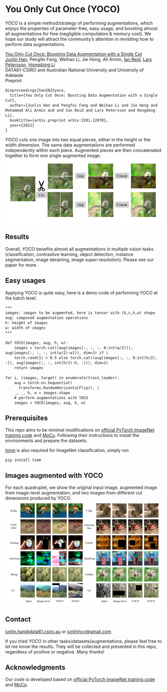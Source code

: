# You Only Cut Once (YOCO)

YOCO is a simple method/strategy of performing augmentations, which enjoys the properties of parameter-free, easy usage, and boosting almost all augmentations for free (negligible computation & memory cost). We hope our study will attract the community’s attention in revisiting how to perform data augmentations. 

[You Only Cut Once: Boosting Data Augmentation with a Single Cut](https://arxiv.org/abs/2201.12078)<br>
[Junlin Han](https://junlinhan.github.io/), Pengfei Fang, Weihao Li, Jie Hong, Ali Armin, [Ian Reid](https://cs.adelaide.edu.au/~ianr/), [Lars Petersson](https://people.csiro.au/P/L/Lars-Petersson), [Hongdong Li](http://users.cecs.anu.edu.au/~hongdong/)<br>
DATA61-CSIRO and Australian National University and University of Adelaide<br>
Preprint

```
@inproceedings{han2022yoco,
  title={You Only Cut Once: Boosting Data Augmentation with a Single Cut},
  author={Junlin Han and Pengfei Fang and Weihao Li and Jie Hong and Mohammad Ali Armin and and Ian Reid and Lars Petersson and Hongdong Li},
  booktitle={arXiv preprint arXiv:2201.12078},
  year={2022}
}
```
YOCO cuts one image into two equal pieces, either in the height or the width dimension. The same data augmentations are performed independently within each piece. Augmented pieces are then concatenated together to form one single augmented image.
<img src='imgs/aug_overview.png' align="middle" width=800>
　  
   
## Results

Overall, YOCO benefits almost all augmentations in multiple vision tasks (classification, contrastive learning, object detection, instance segmentation, image deraining, image super-resolution). Please see our paper for more. 

## Easy usages
Applying YOCO is quite easy, here is a demo code of performing YOCO at the batch level. 
```
***
images: images to be augmented, here is tensor with (b,c,h,w) shape
aug: composed augmentation operations
h: height of images
w: width of images
***

def YOCO(images, aug, h, w):
    images = torch.cat((aug(images[:, :, :, 0:int(w/2)]), aug(images[:, :, :, int(w/2):w])), dim=3) if \
    torch.rand(1) > 0.5 else torch.cat((aug(images[:, :, 0:int(h/2), :]), aug(images[:, :, int(h/2):h, :])), dim=2)
    return images
    
for i, (images, target) in enumerate(train_loader):    
    aug = torch.nn.Sequential(
      transforms.RandomHorizontalFlip(), )
    _, _, h, w = images.shape
    # perform augmentations with YOCO
    images = YOCO(images, aug, h, w) 
```

## Prerequisites

This repo aims to be minimal modifications on [official PyTorch ImageNet training code](https://github.com/pytorch/examples/tree/master/imagenet) and [MoCo](https://github.com/facebookresearch/moco). Following their instructions to install the environments and prepare the datasets.

[timm](https://github.com/rwightman/pytorch-image-models) is also required for ImageNet classification, simply run

```
pip install timm
```
## Images augmented with YOCO
For each quadruplet, we show the original input image, augmented image from image-level augmentation, and two images from different cut dimensions produced by YOCO.
<img src='imgs/visu.png' align="middle" width=800>


## Contact
junlin.han@data61.csiro.au or junlinhcv@gmail.com

If you tried YOCO in other tasks/datasets/augmentations, please feel free to let me know the results. They will be collected and presented in this repo, regardless of positive or negative. Many thanks!

## Acknowledgments
Our code is developed based on [official PyTorch ImageNet training code](https://github.com/pytorch/examples/tree/master/imagenet) and [MoCo](https://github.com/facebookresearch/moco). 


